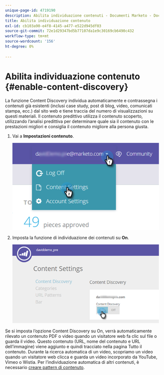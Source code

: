 ```yaml
---
unique-page-id: 4719190
description: Abilita individuazione contenuti - Documenti Marketo - Documentazione del prodotto
title: Abilita individuazione contenuto
exl-id: cb103a90-e4f8-4145-a477-e522d945df03
source-git-commit: 72e1d29347bd5b77107da1e9c30169cb6490c432
workflow-type: tm+mt
source-wordcount: '156'
ht-degree: 0%

---
```


# Abilita individuazione contenuto {#enable-content-discovery}

La funzione Content Discovery individua automaticamente e contrassegna i contenuti già esistenti (inclusi case study, post di blog, video, comunicati stampa, ecc.) dal sito web e tiene traccia del numero di visualizzazioni su questi materiali.  Il contenuto predittivo utilizza il contenuto scoperto, utilizzando l’analisi predittiva per determinare quale sia il contenuto con le prestazioni migliori e consiglia il contenuto migliore alla persona giusta.

1. Vai a **Impostazioni contenuto**.

   ![](assets/settings-dropdown-hand.png)

1. Imposta la funzione di individuazione dei contenuti su **On**.

   ![](assets/content-discovery-on-hand.png)

Se si imposta l’opzione Content Discovery su On, verrà automaticamente rilevato un contenuto PDF o video quando un visitatore web fa clic sul file o guarda il video. Questo contenuto (URL, nome del contenuto e URL dell’immagine) viene aggiunto e quindi tracciato nella pagina Tutto il contenuto. Durante la ricerca automatica di un video, scopriamo un video quando un visitatore web clicca e guarda un video incorporato da YouTube, Vimeo o Wistia. Per l’individuazione automatica di altri contenuti, è necessario [creare pattern di contenuto](/help/marketo/product-docs/predictive-content/getting-started/create-content-patterns.md).
